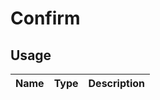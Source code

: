 <!-- 
This is an auto-generated markdown. 
You can change it in "src/behaviour/Confirm.tsx" and run build:docs to update this file.
-->
# Confirm

## Usage
| Name        | Type           | Description  |
| ----------- |:--------------:| ------------:|

